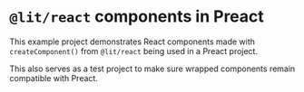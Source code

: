 # `@lit/react` components in Preact

This example project demonstrates React components made with `createComponent()`
from `@lit/react` being used in a Preact project.

This also serves as a test project to make sure wrapped components remain
compatible with Preact.
